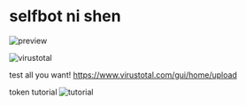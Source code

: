 # selfbot ni shen

![preview](https://i.ibb.co/391pSwW5/image.png)

![virustotal](https://i.ibb.co/5Xr4XZJd/image.png)

test all you want! https://www.virustotal.com/gui/home/upload

token tutorial
![tutorial](https://streamable.com/j1amwx)

